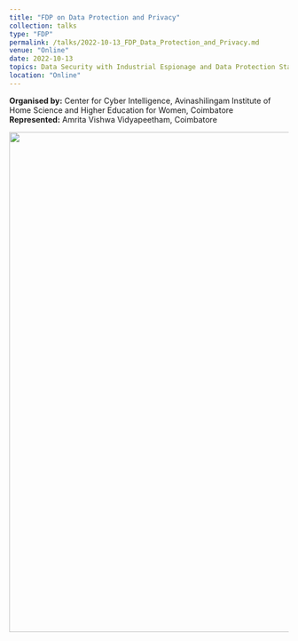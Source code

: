 ```yaml
---
title: "FDP on Data Protection and Privacy"
collection: talks
type: "FDP"
permalink: /talks/2022-10-13_FDP_Data_Protection_and_Privacy.md
venue: "Online"
date: 2022-10-13
topics: Data Security with Industrial Espionage and Data Protection Standards
location: "Online"
---
```


**Organised by:** Center for Cyber Intelligence, Avinashilingam Institute of Home Science and Higher Education for Women, Coimbatore  <br/>
**Represented:** Amrita Vishwa Vidyapeetham, Coimbatore <br/>

<p align="center">
  <img src="https://github.com/ramagururadhakrishnan/ramagururadhakrishnan.github.io/blob/master/images/CCI_Data_Protection_and_Privacy.png" width=900>
</p>
